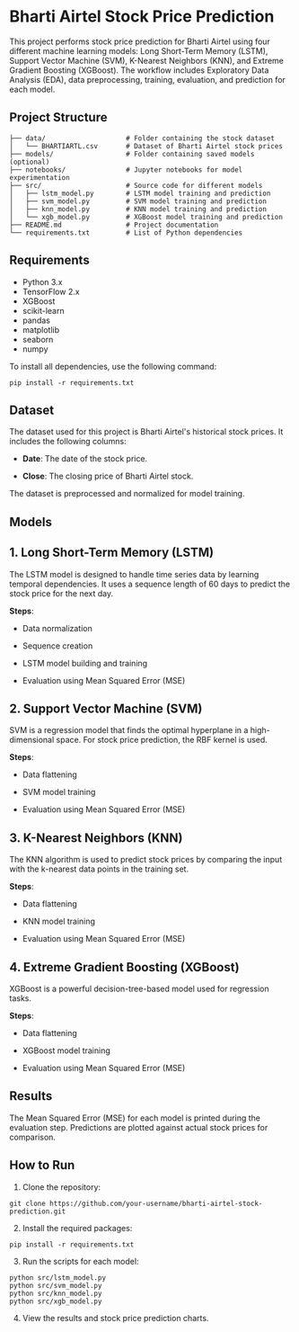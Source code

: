 # Bharti Airtel Stock Price Prediction

This project performs stock price prediction for Bharti Airtel using four different machine learning models: Long Short-Term Memory (LSTM), Support Vector Machine (SVM), K-Nearest Neighbors (KNN), and Extreme Gradient Boosting (XGBoost). The workflow includes Exploratory Data Analysis (EDA), data preprocessing, training, evaluation, and prediction for each model.

## Project Structure

```
├── data/                    # Folder containing the stock dataset
│   └── BHARTIARTL.csv       # Dataset of Bharti Airtel stock prices
├── models/                  # Folder containing saved models (optional)
├── notebooks/               # Jupyter notebooks for model experimentation
├── src/                     # Source code for different models
│   ├── lstm_model.py        # LSTM model training and prediction
│   ├── svm_model.py         # SVM model training and prediction
│   ├── knn_model.py         # KNN model training and prediction
│   └── xgb_model.py         # XGBoost model training and prediction
├── README.md                # Project documentation
└── requirements.txt         # List of Python dependencies
```


## Requirements

- Python 3.x
- TensorFlow 2.x
- XGBoost
- scikit-learn
- pandas
- matplotlib
- seaborn
- numpy

To install all dependencies, use the following command:

```
pip install -r requirements.txt
```

## Dataset

The dataset used for this project is Bharti Airtel's historical stock prices. It includes the following columns:

- **Date**: The date of the stock price.

- **Close**: The closing price of Bharti Airtel stock.

The dataset is preprocessed and normalized for model training.

## Models

## 1. Long Short-Term Memory (LSTM)

The LSTM model is designed to handle time series data by learning temporal dependencies. It uses a sequence length of 60 days to predict the stock price for the next day.

**Steps**:

- Data normalization

- Sequence creation

- LSTM model building and training

- Evaluation using Mean Squared Error (MSE)

## 2. Support Vector Machine (SVM)

SVM is a regression model that finds the optimal hyperplane in a high-dimensional space. For stock price prediction, the RBF kernel is used.

**Steps**:

- Data flattening

- SVM model training

- Evaluation using Mean Squared Error (MSE)

## 3. K-Nearest Neighbors (KNN)

The KNN algorithm is used to predict stock prices by comparing the input with the k-nearest data points in the training set.

**Steps**:

- Data flattening

- KNN model training

- Evaluation using Mean Squared Error (MSE)

## 4. Extreme Gradient Boosting (XGBoost)

XGBoost is a powerful decision-tree-based model used for regression tasks.

**Steps**:

- Data flattening

- XGBoost model training

- Evaluation using Mean Squared Error (MSE)

## Results

The Mean Squared Error (MSE) for each model is printed during the evaluation step. Predictions are plotted against actual stock prices for comparison.

## How to Run

1. Clone the repository:

```
git clone https://github.com/your-username/bharti-airtel-stock-prediction.git
```

2. Install the required packages:

```
pip install -r requirements.txt
```

3. Run the scripts for each model:

```
python src/lstm_model.py
python src/svm_model.py
python src/knn_model.py
python src/xgb_model.py
```

4. View the results and stock price prediction charts.

